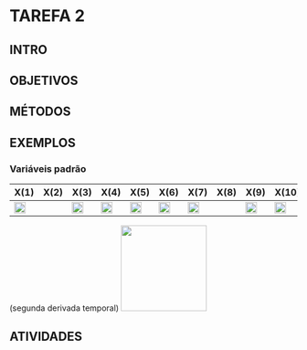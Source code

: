 TAREFA 2
========

## INTRO

## OBJETIVOS

## MÉTODOS

## EXEMPLOS
### Variáveis padrão 

| X(1) | X(2) | X(3) | X(4) | X(5)  | X(6) | X(7) | X(8) | X(9) | X(10) | X(11)  | X(12) |
|------|------|------|------|-------|------|------|------|------|-------|--------|-------|
|<img src="https://latex.codecogs.com/svg.latex?x " width="20" >|<img src="https://latex.codecogs.com/svg.latex?y " width="15">|<img src="https://latex.codecogs.com/svg.latex?z " width="20">|<img src="https://latex.codecogs.com/svg.latex?\phi " width="20">|<img src="https://latex.codecogs.com/svg.latex?\theta " width="20">|<img src="https://latex.codecogs.com/svg.latex?\psi " width="20">|<img src="https://latex.codecogs.com/svg.latex?\dot{x} " width="20">|<img src="https://latex.codecogs.com/svg.latex?\dot{y} " width="15">|<img src="https://latex.codecogs.com/svg.latex?\dot{z}" width="20">|<img src="https://latex.codecogs.com/svg.latex?\dot{\phi} " width="20">|<img src="https://latex.codecogs.com/svg.latex?\dot{\theta} " width="20">|<img src="https://latex.codecogs.com/svg.latex?\dot{\psi} " width="20">|


(segunda derivada temporal) <img src="https://latex.codecogs.com/svg.latex?\dot{\tilde{\phi}}=\dot{\phi}_d-\dot{\phi}=" width="150" > 

## ATIVIDADES

<!-- <img src="https://latex.codecogs.com/svg.latex?\dot{\tilde{\phi}}=\dot{\phi}_d-\dot{\phi}=" width="150" >  (segunda derivada temporal) -->
